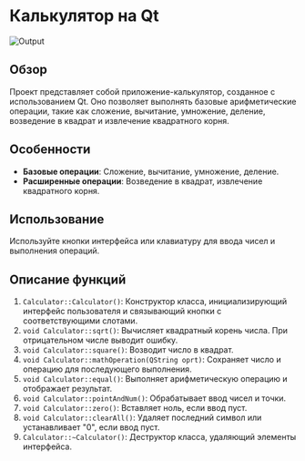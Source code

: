 # Калькулятор на Qt

![Output](Сalculator/Calculator/output.png)

## Обзор
Проект представляет собой приложение-калькулятор, созданное с использованием Qt. Оно позволяет выполнять базовые арифметические операции, такие как сложение, вычитание, умножение, деление, возведение в квадрат и извлечение квадратного корня.

## Особенности
- **Базовые операции**: Сложение, вычитание, умножение, деление.
- **Расширенные операции**: Возведение в квадрат, извлечение квадратного корня.

## Использование
Используйте кнопки интерфейса или клавиатуру для ввода чисел и выполнения операций.

## Описание функций
1) `Calculator::Calculator()`: Конструктор класса, инициализирующий интерфейс пользователя и связывающий кнопки с соответствующими слотами.
2) `void Calculator::sqrt()`: Вычисляет квадратный корень числа. При отрицательном числе выводит ошибку.
3) `void Calculator::square()`: Возводит число в квадрат.
4) `void Calculator::mathOperation(QString oprt)`: Сохраняет число и операцию для последующего выполнения.
5) `void Calculator::equal()`: Выполняет арифметическую операцию и отображает результат.
6) `void Calculator::pointAndNum()`: Обрабатывает ввод чисел и точки.
7) `void Calculator::zero()`: Вставляет ноль, если ввод пуст.
8) `void Calculator::clearAll()`: Удаляет последний символ или устанавливает "0", если ввод пуст.
9) `Calculator::~Calculator()`: Деструктор класса, удаляющий элементы интерфейса.

